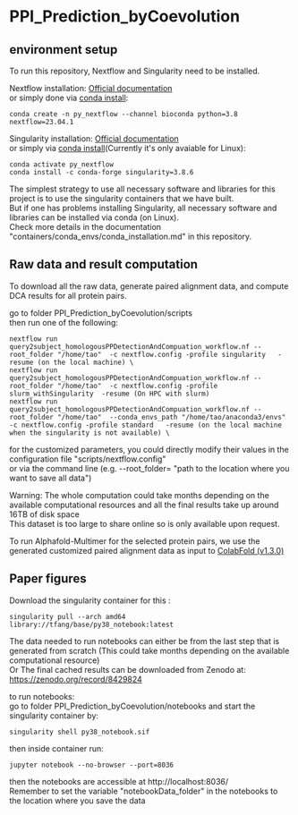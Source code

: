 # PPI_Prediction_byCoevolution

## environment setup 
To run this repository, Nextflow and Singularity need to be installed.

Nextflow installation:
[Official documentation](https://www.nextflow.io/docs/latest/getstarted.html) \
or simply done via [conda install](https://anaconda.org/bioconda/nextflow):  
```
conda create -n py_nextflow --channel bioconda python=3.8 nextflow=23.04.1
```

Singularity installation:
[Official documentation](https://docs.sylabs.io/guides/latest/user-guide/quick_start.html) \
or simply via [conda install](https://anaconda.org/conda-forge/singularity)(Currently it's only avaiable for Linux):  
```
conda activate py_nextflow 
conda install -c conda-forge singularity=3.8.6 
```

The simplest strategy to use all necessary software and libraries for this project is to use the singularity containers that we have built. \
But if one has problems installing Singularity, all necessary software and libraries can be installed via conda (on Linux). \
Check more details in the documentation "containers/conda_envs/conda_installation.md" in this repository.


## Raw data and result computation 
To download all the raw data, generate paired alignment data, and compute DCA results for all protein pairs.

go to folder  PPI_Prediction_byCoevolution/scripts \
then run one of the following: 
```
nextflow run query2subject_homologousPPDetectionAndCompuation_workflow.nf --root_folder "/home/tao"  -c nextflow.config -profile singularity   -resume (on the local machine) \
nextflow run query2subject_homologousPPDetectionAndCompuation_workflow.nf --root_folder "/home/tao"  -c nextflow.config -profile slurm_withSingularity  -resume (On HPC with slurm)
nextflow run query2subject_homologousPPDetectionAndCompuation_workflow.nf --root_folder "/home/tao"  --conda_envs_path "/home/tao/anaconda3/envs" -c nextflow.config -profile standard   -resume (on the local machine when the singularity is not available) \
```
for the customized parameters, you could directly modify their values in the configuration file "scripts/nextflow.config" \
or via the command line (e.g. --root_folder= "path to the location where you want to save all data")

Warning: The whole computation could take months depending on the available computational resources and all the final results take up around 16TB of disk space \
This dataset is too large to share online so is only available upon request.


To run Alphafold-Multimer for the selected protein pairs, we use the generated customized paired alignment data as input to  [ColabFold (v1.3.0)](https://github.com/sokrypton/ColabFold/releases/tag/v1.3.0)

## Paper figures
Download the singularity container for this :  
```
singularity pull --arch amd64 library://tfang/base/py38_notebook:latest
```

The data needed to run notebooks can either be from the last step that is generated from scratch (This could take months depending on the available computational resource) \
Or The final cached results can be downloaded from Zenodo at: https://zenodo.org/record/8429824

to run notebooks: \
go to folder PPI_Prediction_byCoevolution/notebooks and start the singularity container by: 
```
singularity shell py38_notebook.sif
```
then inside container run: 
```
jupyter notebook --no-browser --port=8036 
```
then the notebooks are accessible at http://localhost:8036/ \
Remember to set the variable "notebookData_folder" in the notebooks to the location where you save the data 

